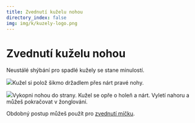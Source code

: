 ```yaml
---
title: Zvednutí kuželu nohou
directory_index: false
img: img/k/kuzely-logo.png
---
```


# Zvednutí kuželu nohou

Neustálé shýbání pro spadlé kužely se stane minulostí.

![](/img/k/kuzely-kickupa.png)Kužel si polož šikmo držadlem přes nárt pravé nohy.

![](/img/k/kuzely-kickupb.png)Vykopni nohou do strany. Kužel se opře o holeň a nárt. Vyletí nahoru a můžeš pokračovat v žonglování.

Obdobný postup můžeš použít pro [zvednutí míčku](/micky/kick-up.html "Zvednutí míčku nohou.").